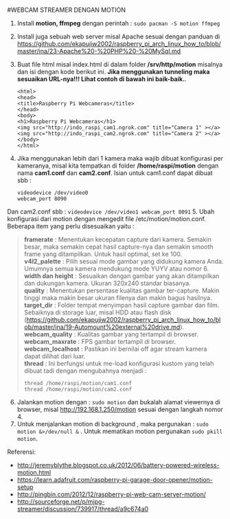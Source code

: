 #WEBCAM STREAMER DENGAN MOTION
1.	Install **motion, ffmpeg** dengan perintah	: `sudo pacman -S motion ffmpeg`
2.	Install juga sebuah web server misal Apache sesuai dengan panduan di https://github.com/ekapujiw2002/raspberry_pi_arch_linux_how_to/blob/master/ina/23-Apache%20-%20PHP%20-%20MySql.md
3.	Buat file html misal index.html di dalam folder **/srv/http/motion** misalnya dan isi dengan kode berikut ini. **Jika menggunakan tunneling maka sesuaikan URL-nya!!! Lihat contoh di bawah ini baik-baik.**.
	```
	<html>
	<head>
	<title>Raspberry Pi Webcameras</title>
	</head>
	<body>
	<h1>Raspberry Pi Webcameras</h1>
	<img src="http://indo_raspi_cam1.ngrok.com" title="Camera 1" ></a>
	<img src="http://indo_raspi_cam2.ngrok.com" title="Camera 2" ></a>	
	</body>
	</html>
	```
	
4.	Jika menggunakan lebih dari 1 kamera maka wajib dibuat konfigurasi per kameranya, misal kita tempatkan di folder **/home/raspi/motion** dengan nama **cam1.conf** dan **cam2.conf**. Isian untuk cam1.conf dapat dibuat sbb :
	```
	videodevice /dev/video0
	webcam_port 8090
	```
Dan cam2.conf sbb :
	```
	videodevice /dev/video1
	webcam_port 8091
	```
5. Ubah konfigurasi dari motion dengan mengedit file /etc/motion/motion.conf. Beberapa item yang perlu disesuaikan yaitu :
> **framerate** : Menentukan kecepatan capture dari kamera. Semakin besar, maka semakin cepat hasil capture-nya dan semakin smooth frame yang ditampilkan. Untuk hasil optimal, set ke 100.  
> **v4l2_palette** : Pilih sesuai mode gambar yang didukung kamera Anda. Umumnya semua kamera mendukung mode YUYV atau nomor 6.  
> **width dan height** : Sesuaikan dengan gambar yang akan ditampilkan dan dukungan kamera. Ukuran 320x240 standar biasanya.  
> **quality** : Menentukan persentase kualitas gambar ter-capture. Makin tinggi maka makin besar ukuran filenya dan makin bagus hasilnya.  
> **target_dir** : Folder tempat menyimpan hasil capture gambar dan film. Sebaiknya di storage luar, misal HDD atau flash disk (https://github.com/ekapujiw2002/raspberry_pi_arch_linux_how_to/blob/master/ina/19-Automount%20external%20drive.md).  
> **webcam_quality** : Kualitas gambar yang tertampil di browser.  
> **webcam_maxrate** : FPS gambar tertampil di browser.  
> **webcam_localhost** : Pastikan ini bernilai off agar stream kamera dapat dilihat dari luar.  
> **thread** : Ini berfungsi untuk me-load konfigurasi kustom yang telah dibuat tadi dengan mengubahnya menjadi :
> 	```
> 	thread /home/raspi/motion/cam1.conf
> 	thread /home/raspi/motion/cam2.conf
> 	```

6. Jalankan motion dengan : `sudo motion` dan bukalah alamat viewernya di browser, misal http://192.168.1.250/motion sesuai dengan langkah nomor 4.
7. Untuk menjalankan motion di background , maka pergunakan : `sudo motion &>/dev/null &` . Untuk mematikan motion pergunakan `sudo pkill motion`.

Referensi:
 - http://jeremyblythe.blogspot.co.uk/2012/06/battery-powered-wireless-motion.html
 - https://learn.adafruit.com/raspberry-pi-garage-door-opener/motion-setup
 - http://pingbin.com/2012/12/raspberry-pi-web-cam-server-motion/
 - http://sourceforge.net/p/mjpg-streamer/discussion/739917/thread/a9c674a0
